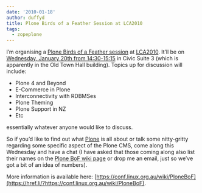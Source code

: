 ```yaml
---
date: '2010-01-18'
author: duffyd
title: Plone Birds of a Feather Session at LCA2010
tags:
  - zopeplone
---
```


I’m organising a [Plone Birds of a Feather session](https://href.li/?https://conf.linux.org.au/wiki/PloneBoF) at [LCA2010](https://href.li/?http://www.lca2010.org.nz). It’ll be on [Wednesday, January 20th from 14:30-15:15](https://href.li/?https://conf.linux.org.au/wiki/BOFs) in Civic Suite 3 (which is apparently in the Old Town Hall building). Topics up for discussion will include:

- Plone 4 and Beyond
- E-Commerce in Plone
- Interconnectivity with RDBMSes
- Plone Theming
- Plone Support in NZ
- Etc

essentially whatever anyone would like to discuss.

So if you’d like to find out what [Plone](https://href.li/?http://plone.org) is all about or talk some nitty-gritty regarding some specific aspect of the Plone CMS, come along this Wednesday and have a chat (I have asked that those coming along also list their names on the [Plone BoF wiki page](https://href.li/?https://conf.linux.org.au/wiki/PloneBoF) or drop me an email, just so we’ve got a bit of an idea of numbers).

More information is available here: [https://conf.linux.org.au/wiki/PloneBoF](https://href.li/?https://conf.linux.org.au/wiki/PloneBoF).
